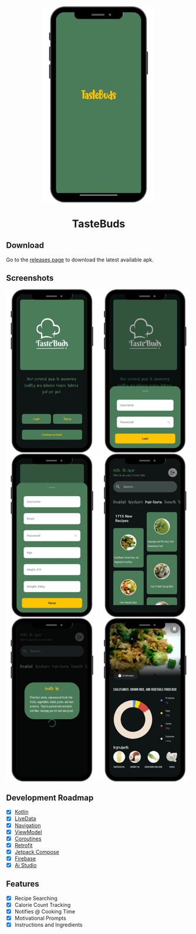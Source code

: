 <h1 align="center">
<br>
  <img src="screenshots/SS1.png" width="300" alt="TasteBuds">
<br>
<br>
TasteBuds
</h1>

## Download

Go to the [releases page](https://github.com/s1lent18/RecipeOrganizer/releases) to download the latest available apk.

## Screenshots

<p align="center">
  <img src="screenshots/Landing1.png" width="250" alt="Landing">
  <img src="screenshots/Login1.png" width="250" alt="Login">
  <img src="screenshots/SignUp1.png" width="250" alt="Signup">
  <img src="screenshots/Home1.png" width="250" alt="Home">
  <img src="screenshots/Prompt1.png" width="250" alt="Photographer">
  <img src="screenshots/Single1.png" width="250" alt="review">
</p>

## Development Roadmap

- [x] [Kotlin](https://kotlinlang.org/)
- [x] [LiveData](https://developer.android.com/topic/libraries/architecture/livedata)
- [x] [Navigation](https://developer.android.com/topic/libraries/architecture/navigation)
- [x] [ViewModel](https://developer.android.com/topic/libraries/architecture/viewmodel)
- [x] [Coroutines](https://developer.android.com/topic/libraries/architecture/coroutines)
- [x] [Retrofit](https://square.github.io/retrofit/)
- [x] [Jetpack Compose](https://developer.android.com/jetpack/compose)
- [x] [Firebase](https://firebase.google.com/)
- [x] [Ai Studio](https://aistudio.google.com/)  

## Features

- [x] Recipe Searching
- [x] Calorie Count Tracking
- [x] Notifies @ Cooking Time
- [x] Motivational Prompts 
- [x] Instructions and Ingredients
